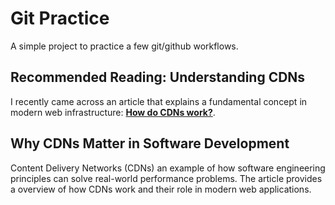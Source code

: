 # Git Practice

A simple project to practice a few git/github workflows.

## Recommended Reading: Understanding CDNs

I recently came across an article that explains a fundamental concept in modern web infrastructure: **[How do CDNs work?](https://www.cloudflare.com/learning/cdn/what-is-a-cdn/)**.

## Why CDNs Matter in Software Development

Content Delivery Networks (CDNs)  an example of how software engineering principles can solve real-world performance problems. The article provides a overview of how CDNs work and their role in modern web applications.

